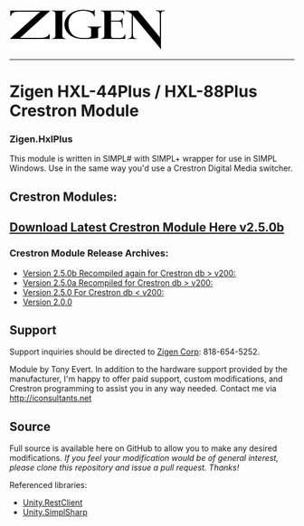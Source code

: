 ![Zigen Logo](https://github.com/tony722/Zigen.HXLPlus/raw/master/Documentation/Zigen_Logo_Black_small.png)
***
# Zigen HXL-44Plus / HXL-88Plus Crestron Module
### Zigen.HxlPlus

This module is written in SIMPL# with SIMPL+ wrapper for use in SIMPL Windows. Use in the same way you'd use a Crestron Digital Media switcher.

## Crestron Modules:
## [Download Latest Crestron Module Here v2.5.0b](https://github.com/tony722/Zigen.HXLPlus/raw/v2.5.0b/SIMPL/Zigen%20HXL%20Plus%20Demo_compiled.zip)

### Crestron Module Release Archives:
* [Version 2.5.0b Recompiled again for Crestron db > v200:](https://github.com/tony722/Zigen.HXLPlus/raw/v2.5.0b/SIMPL/Zigen%20HXL%20Plus%20Demo_compiled.zip)
* [Version 2.5.0a Recompiled for Crestron db > v200:](https://github.com/tony722/Zigen.HXLPlus/raw/v2.5.0a/SIMPL/Zigen%20HXL%20Plus%20Demo_compiled.zip)
* [Version 2.5.0 For Crestron db < v200:](https://github.com/tony722/Zigen.HXLPlus/raw/v2.5.0/SIMPL/Zigen%20HXL%20Plus%20Demo_compiled.zip)
* [Version 2.0.0](https://github.com/tony722/Zigen.HXLPlus/raw/v2.0.0/SIMPL/Zigen%20HXL%20Plus%20Demo%202.0.0_compiled.zip)

## Support
Support inquiries should be directed to [Zigen Corp](https://zingencorp.com): 818-654-5252. 

Module by Tony Evert. 
In addition to the hardware support provided by the manufacturer, I'm happy to offer paid support, custom modifications, and Crestron programming to assist you in any way needed. Contact me via http://iconsultants.net

## Source
Full source is available here on GitHub to allow you to make any desired modifications. _If you feel your modification would be of general interest, please clone this repository and issue a pull request. Thanks!_

Referenced libraries:
* [Unity.RestClient](https://github.com/tony722/Unity.RestClient) 
* [Unity.SimplSharp](https://github.com/tony722/Unity.SimplSharp)

